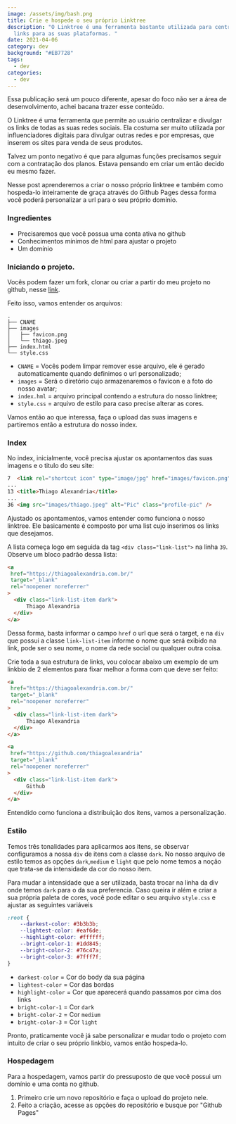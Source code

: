 ```yaml
---
image: /assets/img/bash.png
title: Crie e hospede o seu próprio Linktree
description: "O Linktree é uma ferramenta bastante utilizada para centralizar
  links para as suas plataformas. "
date: 2021-04-06
category: dev
background: "#EB7728"
tags:
  - dev
categories:
  - dev
---
```

Essa publicação será um pouco diferente, apesar do foco não ser a área de desenvolvimento, achei bacana trazer esse conteúdo. 

O Linktree é uma ferramenta que permite ao usuário centralizar e divulgar os links de todas as suas redes sociais. Ela costuma ser muito utilizada por influenciadores digitais para divulgar outras redes e por empresas, que inserem os sites para venda de seus produtos.

Talvez um ponto negativo é que para algumas funções precisamos seguir com a contratação dos planos. Estava pensando em criar um então decido eu mesmo fazer.

Nesse post aprenderemos a criar o nosso próprio linktree e também como hospeda-lo inteiramente de graça através do Github Pages dessa forma você poderá personalizar a url para o seu próprio domínio.

### Ingredientes

* Precisaremos que você possua uma conta ativa no github
* Conhecimentos mínimos de html para ajustar o projeto
* Um domínio

### Iniciando o projeto.

Vocês podem fazer um fork, clonar ou criar a partir do meu projeto no github, nesse [link](https://github.com/thiagoalexandria/own-link).

Feito isso, vamos entender os arquivos:

```
.
├── CNAME
├── images
│   ├── favicon.png
│   └── thiago.jpeg
├── index.html
└── style.css
```

* `CNAME` = Vocês podem limpar remover esse arquivo, ele é gerado automaticamente quando definimos o url personalizado;
* `images` = Será o diretório cujo armazenaremos o favicon e a foto do nosso avatar;
* `index.hml` = arquivo principal contendo a estrutura do nosso linktree;
* `style.css` = arquivo de estilo para caso precise alterar as cores.

Vamos então ao que interessa, faça o upload das suas imagens e partiremos então a estrutura do nosso index.

### Index

No index, inicialmente, você precisa ajustar os apontamentos das suas imagens e o titulo do seu site:

```html
7  <link rel="shortcut icon" type="image/jpg" href="images/favicon.png"/>
...
13 <title>Thiago Alexandria</title>
...
36 <img src="images/thiago.jpeg" alt="Pic" class="profile-pic" />
```

Ajustado os apontamentos, vamos entender como funciona o nosso linktree. Ele basicamente é composto por uma list cujo inserimos os links que desejamos.

A lista começa logo em seguida da tag `<div class="link-list">` na linha `39`. Observe um bloco padrão dessa lista:

```html
<a
 href="https://thiagoalexandria.com.br/"
 target="_blank"
 rel="noopener noreferrer"
>
  <div class="link-list-item dark">
      Thiago Alexandria
  </div>
</a>
```

Dessa forma, basta informar o campo `href` o url que será o target, e na `div` que possui a classe `link-list-item` informe o nome que será exibido na link, pode ser o seu nome, o nome da rede social ou qualquer outra coisa. 

Crie toda a sua estrutura de links, vou colocar abaixo um exemplo de um linkbio de 2 elementos para fixar melhor a forma com que deve ser feito:

```html
<a
 href="https://thiagoalexandria.com.br/"
 target="_blank"
 rel="noopener noreferrer"
>
  <div class="link-list-item dark">
      Thiago Alexandria
  </div>
</a>

<a
 href="https://github.com/thiagoalexandria"
 target="_blank"
 rel="noopener noreferrer"
>
  <div class="link-list-item dark">
      Github
  </div>
</a>
```

Entendido como funciona a distribuição dos itens, vamos a personalização.

### Estilo

Temos três tonalidades para aplicarmos aos itens, se observar configuramos a nossa `div` de itens com a classe `dark`. No nosso arquivo de estilo temos as opções `dark`,`medium` e `light` que pelo nome temos a noção que trata-se da intensidade da cor do nosso item.

Para mudar a intensidade que a ser utilizada, basta trocar na linha da div onde temos `dark` para o da sua preferencia. Caso queira ir além e criar a sua própria paleta de cores, você pode editar o seu arquivo `style.css` e ajustar as seguintes variáveis

```css
:root {
	--darkest-color: #3b3b3b;
	--lightest-color: #eaf6de;
	--highlight-color: #ffffff;
	--bright-color-1: #1dd845;
	--bright-color-2: #76c47a;
	--bright-color-3: #7fff7f;
}
```

* `darkest-color` = Cor do body da sua página
* `lightest-color` = Cor das bordas
* `highlight-color` = Cor que aparecerá quando passamos por cima dos links
* `bright-color-1` = Cor `dark`
* `bright-color-2` = Cor `medium`
* `bright-color-3` = Cor `light`

Pronto, praticamente você já sabe personalizar e mudar todo o projeto com intuito de criar o seu próprio linkbio, vamos então hospeda-lo.

### Hospedagem

Para a hospedagem, vamos partir do pressuposto de que você possui um domínio e uma conta no github. 

1. Primeiro crie um novo repositório e faça o upload do projeto nele.
2. Feito a criação, acesse as opções do repositório e busque por "Github Pages"